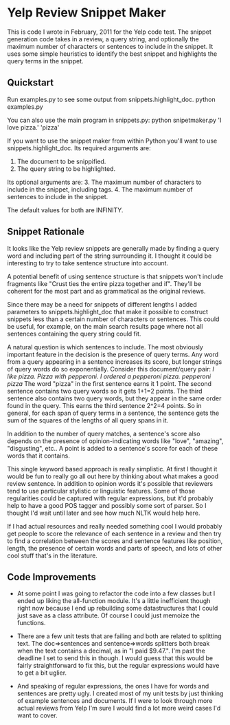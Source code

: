 Yelp Review Snippet Maker
=========================

This is code I wrote in February, 2011 for the Yelp code test. The snippet
generation code takes in a review, a query string, and optionally the maximum
number of characters or sentences to include in the snippet. It uses some
simple heuristics to identify the best snippet and highlights the query terms in
the snippet.


Quickstart
----------
Run examples.py to see some output from snippets.highlight_doc. 
    python examples.py


You can also use the main program in snippets.py:
    python snipetmaker.py 'I love pizza.' 'pizza'


If you want to use the snippet maker from within Python you'll want to use 
snippets.highlight_doc. Its required arguments are:
  1. The document to be snippified.
  2. The query string to be highlighted.

Its optional arguments are:
  3. The maximum number of characters to include in the snippet, including tags.
  4. The maximum number of sentences to include in the snippet.

The default values for both are INFINITY.


Snippet Rationale
---------------------------
It looks like the Yelp review snippets are generally made by finding a query 
word and including part of the string surrounding it. I thought it could be
interesting to try to take sentence structure into account. 

A potential benefit of using sentence structure is that snippets won't include 
fragments like "Crust ties the entire pizza together and if".  They'll be 
coherent for the most part and as grammatical as the original reviews.
  
Since there may be a need for snippets of different lengths I added parameters
to snippets.highlight_doc that make it possible to construct snippets less than
a certain number of characters or sentences. This could be useful, for example,
on the main search results page where not all sentences containing the query
string could fit.

A natural question is which sentences to include. The most obviously important
feature in the decision is the presence of query terms. Any word from a query
appearing in a sentence increases its score, but longer strings of query words
do so exponentially. Consider this document/query pair:
   *I like pizza. Pizza with pepperoni. I ordered a pepperoni pizza.*
   *pepperoni pizza*
The word "pizza" in the first sentence earns it 1 point. The second sentence
contains two query words so it gets 1+1=2 points. The third sentence also
contains two query words, but they appear in the same order found in the query.
This earns the third sentence 2^2=4 points. So in general, for each span of
query terms in a sentence, the sentence gets the sum of the squares of the
lengths of all query spans in it.

In addition to the number of query matches, a sentence's score also depends on
the presence of opinion-indicating words like "love", "amazing", "disgusting",
etc.. A point is added to a sentence's score for each of these words that it
contains. 

This single keyword based approach is really simplistic. At first I thought it
would be fun to really go all out here by thinking about what makes a good
review sentence. In addition to opinion words it's possible that reviewers tend
to use particular stylistic or linguistic features. Some of those 
regularities could be captured with regular expressions, but it'd probably help
to have a good POS tagger and possibly some sort of parser. So I thought I'd 
wait until later and see how much NLTK would help here. 

If I had actual resources and really needed something cool I would probably get
people to score the relevance of each sentence in a review and then try to find
a correlation between the scores and sentence features like position, length,
the presence of certain words and parts of speech, and lots of other cool stuff
that's in the literature.



Code Improvements
------------
* At some point I was going to refactor the code into a few classes but I ended
  up liking the all-function module. It's a little inefficient though right now
  because I end up rebuilding some datastructures that I could just save as a
  class attribute. Of course I could just memoize the functions.

* There are a few unit tests that are failing and both are related to splitting
  text. The doc=>sentences and sentence=>words splitters both break when the
  text contains a decimal, as in "I paid $9.47.". I'm past the deadline I set
  to send this in though.  I would guess that this would be fairly
  straightforward to fix this, but the regular expressions would have to get a
  bit uglier.

* And speaking of regular expressions, the ones I have for words and sentences
  are pretty ugly. I created most of my unit tests by just thinking of example
  sentences and documents. If I were to look through more actual reviews from 
  Yelp I'm sure I would find a lot more weird cases I'd want to cover.

